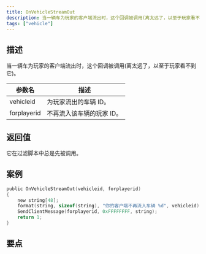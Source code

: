 ```yaml
---
title: OnVehicleStreamOut
description: 当一辆车为玩家的客户端流出时，这个回调被调用(离太远了，以至于玩家看不到它)。
tags: ["vehicle"]
---
```


<VersionWarn name='callback' version='SA-MP 0.3a' />

## 描述

当一辆车为玩家的客户端流出时，这个回调被调用(离太远了，以至于玩家看不到它)。

| 参数名      | 描述                      |
| ----------- | ------------------------- |
| vehicleid   | 为玩家流出的车辆 ID。     |
| forplayerid | 不再流入该车辆的玩家 ID。 |

## 返回值

它在过滤脚本中总是先被调用。

## 案例

```c
public OnVehicleStreamOut(vehicleid, forplayerid)
{
    new string[48];
    format(string, sizeof(string), "你的客户端不再流入车辆 %d", vehicleid);
    SendClientMessage(forplayerid, 0xFFFFFFFF, string);
    return 1;
}
```

## 要点

<TipNPCCallbacks />
